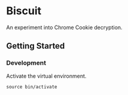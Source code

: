 # Biscuit
An experiment into Chrome Cookie decryption.

## Getting Started
### Development
Activate the virtual environment.
```
source bin/activate
```

